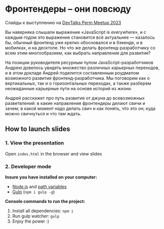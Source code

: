 # Фронтендеры – они повсюду

Слайды к выступлению на [DevTalks Perm Meetup 2023](https://digital-spectr.ru/event/devtalks-frontend-meetup)

Вы наверняка слышали выражение «JavaScript is everywhere», и с каждым годом это выражение становится всё актуальнее — казалось бы, обычный фронтенд уже крепко обосновался и в бэкенде, и в мобилках, и на десктопе. Но что же делать фронтенд-разработчику со всем этим многообразием, как выбрать направление для развития?

На позиции руководителя ресурным пулом JavaScript-разработчиков Андрею довелось увидеть множество различных карьерных переходов, и в этом докладе Андрей поделится составленным роудмапом возможного развития фронтенд-разработчика. Мы поговорим как о вертикальных, так и о горизонтальных переходах, а также разберем неожиданные карьерные пути на основе историй из жизни.

Андрей расскажет про путь развития от джуна до всевозможных разветвлений: в какие направления фронтендеры делают свичи и зачем; в какой момент надо делать свич и как понять, что это он; куда можно свичнуться и что там ждать.

## How to launch slides
### 1. View the presentation
Open `index.html` in the browser and view slides

### 2. Developer mode

__Insure you have installed on your computer:__

* [Node.js](https://nodejs.org/en/download/) and [path variables](http://stackoverflow.com/questions/8278143/node-js-how-to-run-node-command-from-any-path)
* [Gulp](http://gulpjs.com/) (`npm i gulp -g`)

__Console commands to run the project:__

1. Install all dependenсies: `npm i`
2. Run gulp watcher: `gulp`
3. Enjoy the power :)
